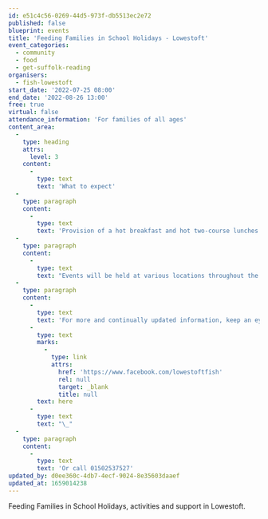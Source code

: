 ```yaml
---
id: e51c4c56-0269-44d5-973f-db5513ec2e72
published: false
blueprint: events
title: 'Feeding Families in School Holidays - Lowestoft'
event_categories:
  - community
  - food
  - get-suffolk-reading
organisers:
  - fish-lowestoft
start_date: '2022-07-25 08:00'
end_date: '2022-08-26 13:00'
free: true
virtual: false
attendance_information: 'For families of all ages'
content_area:
  -
    type: heading
    attrs:
      level: 3
    content:
      -
        type: text
        text: 'What to expect'
  -
    type: paragraph
    content:
      -
        type: text
        text: 'Provision of a hot breakfast and hot two-course lunches for families during the school holidays. Sessions will often have craft packs to take home or do at the venue, with friendly faces who can help fill in forms, help signpost to other venues and support in the town, in a calm and friendly environment.'
  -
    type: paragraph
    content:
      -
        type: text
        text: "Events will be held at various locations throughout the summer holidays from 25th\_July to 26th\_August. Each event will last between 1.5 to 2 hours"
  -
    type: paragraph
    content:
      -
        type: text
        text: 'For more and continually updated information, keep an eye on the organiser’s social media page, link '
      -
        type: text
        marks:
          -
            type: link
            attrs:
              href: 'https://www.facebook.com/lowestoftfish'
              rel: null
              target: _blank
              title: null
        text: here
      -
        type: text
        text: "\_"
  -
    type: paragraph
    content:
      -
        type: text
        text: 'Or call 01502537527'
updated_by: d0ee360c-4db7-4ecf-9024-8e35603daaef
updated_at: 1659014238
---
```

Feeding Families in School Holidays, activities and support in Lowestoft.